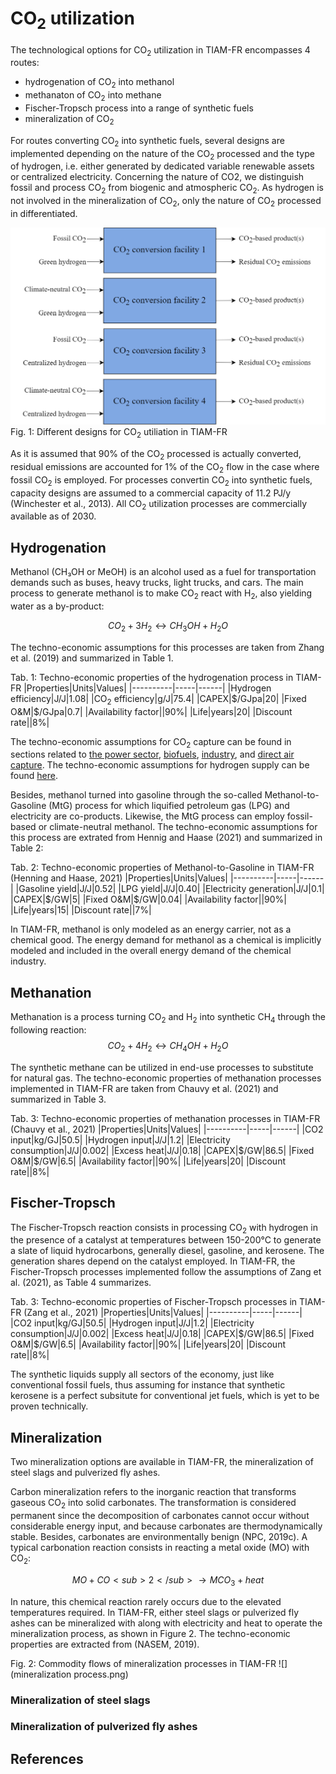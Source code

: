 # CO<sub>2</sub> utilization

The technological options for CO<sub>2</sub> utilization in TIAM-FR encompasses 4 routes:
+ hydrogenation of CO<sub>2</sub> into methanol
+ methanaton of CO<sub>2</sub> into methane
+ Fischer-Tropsch process into a range of synthetic fuels
+ mineralization of CO<sub>2</sub>

For routes converting CO<sub>2</sub> into synthetic fuels, several designs are implemented depending on the nature of the CO<sub>2</sub> processed and the type of hydrogen, i.e. either generated by dedicated variable renewable assets or centralized electricity. Concerning the nature of CO2, we distinguish fossil and process CO<sub>2</sub> from biogenic and atmospheric CO<sub>2</sub>. As hydrogen is not involved in the mineralization of CO<sub>2</sub>, only the nature of CO<sub>2</sub> processed in differentiated.

![CCU designs](CCU-designs.png)
Fig. 1: Different designs for CO<sub>2</sub> utiliation in TIAM-FR

As it is assumed that 90% of the CO<sub>2</sub> processed is actually converted, residual emissions are accounted for 1% of the CO<sub>2</sub> flow in the case where fossil CO<sub>2</sub> is employed. For processes convertin CO<sub>2</sub> into synthetic fuels, capacity designs are assumed to a commercial capacity of 11.2 PJ/y (Winchester et al., 2013). All CO<sub>2</sub> utilization processes are commercially available as of 2030.

## Hydrogenation

Methanol (CH₃OH or MeOH) is an alcohol used as a fuel for transportation demands such as buses, heavy trucks, light trucks, and cars. The main process to generate methanol is to make CO<sub>2</sub> react with H<sub>2</sub>, also yielding water as a by-product:

$$
CO_2+3H_2↔CH_3 OH+H_2O
$$

The techno-economic assumptions for this processes are taken from Zhang et al. (2019) and summarized in Table 1.

Tab. 1: Techno-economic properties of the hydrogenation process in TIAM-FR
|Properties|Units|Values|
|----------|-----|------|
|Hydrogen efficiency|J/J|1.08|
|CO<sub>2</sub> efficiency|g/J|75.4|
|CAPEX|$/GJpa|20|
|Fixed O&M|$/GJpa|0.7|
|Availability factor||90%|
|Life|years|20|
|Discount rate||8%|

The techno-economic assumptions for CO<sub>2</sub> capture can be found in sections related to [the power sector](power-sector.md), [biofuels](biofuels.md), [industry](industry.md), and [direct air capture](dac.md). The techno-economic assumptions for hydrogen supply can be found [here](hydrogen.md).  

Besides, methanol turned into gasoline through the so-called Methanol-to-Gasoline (MtG) process for which liquified petroleum gas (LPG) and electricity are co-products. Likewise, the MtG process can employ fossil-based or climate-neutral methanol. The techno-economic assumptions for this process are extrated from Hennig and Haase (2021) and summarized in Table 2:

Tab. 2: Techno-economic properties of Methanol-to-Gasoline in TIAM-FR (Henning and Haase, 2021)
|Properties|Units|Values|
|----------|-----|------|
|Gasoline yield|J/J|0.52|
|LPG yield|J/J|0.40|
|Electricity generation|J/J|0.1|
|CAPEX|$/GW|5|
|Fixed O&M|$/GW|0.04|
|Availability factor||90%|
|Life|years|15|
|Discount rate||7%|

In TIAM-FR, methanol is only modeled as an energy carrier, not as a chemical good. The energy demand for methanol as a chemical is implicitly modeled and included in the overall energy demand of the chemical industry.  

## Methanation
Methanation is a process turning CO<sub>2</sub> and H<sub>2</sub> into synthetic CH<sub>4</sub> through the following reaction:
$$
CO_2+4H_2↔CH_4 OH+H_2O
$$

The synthetic methane can be utilized in end-use processes to substitute for natural gas. The techno-economic properties of methanation processes implemented in TIAM-FR are taken from Chauvy et al. (2021) and summarized in Table 3.

Tab. 3: Techno-economic properties of methanation processes in TIAM-FR (Chauvy et al., 2021)
|Properties|Units|Values|
|----------|-----|------|
|CO2 input|kg/GJ|50.5|
|Hydrogen input|J/J|1.2|
|Electricity consumption|J/J|0.002|
|Excess heat|J/J|0.18|
|CAPEX|$/GW|86.5|
|Fixed O&M|$/GW|6.5|
|Availability factor||90%|
|Life|years|20|
|Discount rate||8%|

## Fischer-Tropsch

The Fischer-Tropsch reaction consists in processing CO<sub>2</sub> with hydrogen in the presence of a catalyst at temperatures between 150-200°C to generate a slate of liquid hydrocarbons, generally diesel, gasoline, and kerosene. The generation shares depend on the catalyst employed. In TIAM-FR, the Fischer-Tropsch processes implemented follow the assumptions of Zang et al. (2021), as Table 4 summarizes.

Tab. 3: Techno-economic properties of Fischer-Tropsch processes in TIAM-FR (Zang et al., 2021)
|Properties|Units|Values|
|----------|-----|------|
|CO2 input|kg/GJ|50.5|
|Hydrogen input|J/J|1.2|
|Electricity consumption|J/J|0.002|
|Excess heat|J/J|0.18|
|CAPEX|$/GW|86.5|
|Fixed O&M|$/GW|6.5|
|Availability factor||90%|
|Life|years|20|
|Discount rate||8%|

The synthetic liquids supply all sectors of the economy, just like conventional fossil fuels, thus assuming for instance that synthetic kerosene is a perfect subsitute for conventional jet fuels, which is yet to be proven technically.

## Mineralization

Two mineralization options are available in TIAM-FR, the mineralization of steel slags and pulverized fly ashes.


Carbon mineralization refers to the inorganic reaction that transforms gaseous CO<sub>2</sub> into solid carbonates. The transformation is considered permanent since the decomposition of carbonates cannot occur without considerable energy input, and because carbonates are thermodynamically stable. Besides, carbonates are environmentally benign (NPC, 2019c). A typical carbonation reaction consists in reacting a metal oxide (MO) with CO<sub>2</sub>:

$$
MO+CO<sub>2</sub>→MCO_3+heat
$$

In nature, this chemical reaction rarely occurs due to the elevated temperatures required. In TIAM-FR, either steel slags or pulverized fly ashes can be mineralized with along with electricity and heat to operate the mineralization process, as shown in Figure 2. The techno-economic properties are extracted from (NASEM, 2019).

Fig. 2: Commodity flows of mineralization processes in TIAM-FR
![](mineralization process.png)

### Mineralization of steel slags



### Mineralization of pulverized fly ashes


## References

